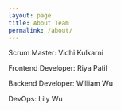 ```yaml
---
layout: page
title: About Team
permalink: /about/
---
```


<p>Scrum Master: Vidhi Kulkarni</p>
<p>Frontend Developer: Riya Patil</p>
<p>Backend Developer: William Wu</p>
<p>DevOps: Lily Wu</p>